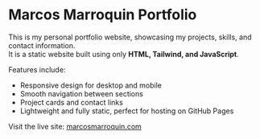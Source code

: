 # Marcos Marroquin Portfolio

This is my personal portfolio website, showcasing my projects, skills, and contact information.  
It is a static website built using only **HTML, Tailwind, and JavaScript**.  

Features include:
- Responsive design for desktop and mobile
- Smooth navigation between sections
- Project cards and contact links
- Lightweight and fully static, perfect for hosting on GitHub Pages

Visit the live site: [marcosmarroquin.com](https://marcosmarroquin.com)
